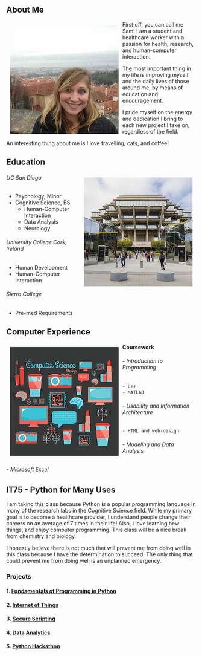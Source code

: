 ## About Me

<img src="portfolio.jpg" align="left" style="margin: 10px"> 

First off, you can call me Sam! I am a student and healthcare worker with a passion for health, research, and human-computer interaction. 

The most important thing in my life is improving myself and the daily lives of those around me, by means of education and encouragement. 

I pride myself on the energy and dedication I bring to each new project I take on, regardless of the field. 

An interesting thing about me is I love travelling, cats, and coffee!



## Education

<img src="UCSD.jpg" align="right" style="margin: 10px">

###### UC San Diego
- Psychology, Minor
- Cognitive Science, BS
    - Human-Computer Interaction
    - Data Analysis
    - Neurology

###### University College Cork, Ireland
- Human Development
- Human-Computer Interaction

###### Sierra College
- Pre-med Requirements

## Computer Experience

<img src="comp.png" align="left" style="margin: 10px">

#### Coursework

###### - Introduction to Programming
    - C++
    - MATLAB

###### - Usability and Information Architecture
    - HTML and web-design

###### - Modeling and Data Analysis

###### - Microsoft Excel

## IT75 - Python for Many Uses
I am taking this class because Python is a popular programming language in many of the research labs in the Cognitive Science field. While my primary goal is to become a healthcare provider, I understand people change their careers on an average of 7 times in their life! Also, I love learning new things, and enjoy computer programming. This class will be a nice break from chemistry and biology.

I honestly believe there is not much that will prevent me from doing well in this class because I have the determination to succeed. The only thing that could prevent me from doing well is an unplanned emergency.

### Projects

#### 1. [Fundamentals of Programming in Python](https://samcabano.github.io/python_fundamentals/)
#### 2. [Internet of Things](https://samcabano.github.io/IoT/)
#### 3. [Secure Scripting](https://samcabano.github.io/secure_scripting/)
#### 4. [Data Analytics](https://samcabano.github.io/data_analytics/)
#### 5. [Python Hackathon](https://samcabano.github.io/python_hackathon/)
